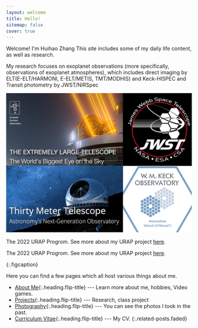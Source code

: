 ```yaml
---
layout: welcome
title: Hello!
sitemap: false
cover: true
---
```


Welcome! I'm Huihao Zhang
This site includes some of my daily life content, as well as research.

My research focuses on exoplanet observations (more specifically, observations of exoplanet atmospheres), which includes direct imaging by ELT(E-ELT/HARMONI, E-ELT/METIS, TMT/MODHIS) and Keck-HISPEC and Transit photometry by JWST/NIRSpec

![Surp 2021 Cohort](/assets/img/first_main_page.png)

The 2022 URAP Progrom. See more about my URAP project [here](_projects/extinction.md).

The 2022 URAP Progrom. See more about my URAP project [here](_projects/extinction.md).

{:.figcaption}

Here you can find a few pages which all host various things about me.

* [About Me]{:.heading.flip-title} --- Learn more about me, hobbies, Video games.
* [Projects]{:.heading.flip-title} --- Research, class project
* [Photography]{:.heading.flip-title} --- You can see the photos I took in the past.
* [Curriculum Vitae]{:.heading.flip-title} --- My CV.
{:.related-posts.faded}

[Projects]: projects
[About Me]: about
[Photography]: photography
[Curriculum Vitae]: cv
